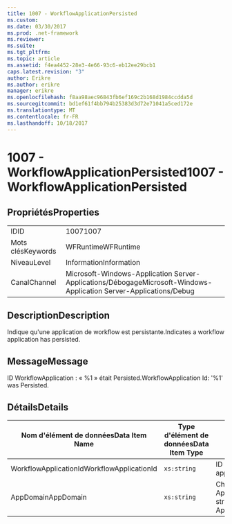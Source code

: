 ```yaml
---
title: 1007 - WorkflowApplicationPersisted
ms.custom: 
ms.date: 03/30/2017
ms.prod: .net-framework
ms.reviewer: 
ms.suite: 
ms.tgt_pltfrm: 
ms.topic: article
ms.assetid: f4ea4452-28e3-4e66-93c6-eb12ee29bcb1
caps.latest.revision: "3"
author: Erikre
ms.author: erikre
manager: erikre
ms.openlocfilehash: f8aa98aec96843fb6ef169c2b168d1984ccdda5d
ms.sourcegitcommit: bd1ef61f4bb794b25383d3d72e71041a5ced172e
ms.translationtype: MT
ms.contentlocale: fr-FR
ms.lasthandoff: 10/18/2017
---
```

# <a name="1007---workflowapplicationpersisted"></a><span data-ttu-id="f73e3-102">1007 - WorkflowApplicationPersisted</span><span class="sxs-lookup"><span data-stu-id="f73e3-102">1007 - WorkflowApplicationPersisted</span></span>
## <a name="properties"></a><span data-ttu-id="f73e3-103">Propriétés</span><span class="sxs-lookup"><span data-stu-id="f73e3-103">Properties</span></span>  
  
|||  
|-|-|  
|<span data-ttu-id="f73e3-104">ID</span><span class="sxs-lookup"><span data-stu-id="f73e3-104">ID</span></span>|<span data-ttu-id="f73e3-105">1007</span><span class="sxs-lookup"><span data-stu-id="f73e3-105">1007</span></span>|  
|<span data-ttu-id="f73e3-106">Mots clés</span><span class="sxs-lookup"><span data-stu-id="f73e3-106">Keywords</span></span>|<span data-ttu-id="f73e3-107">WFRuntime</span><span class="sxs-lookup"><span data-stu-id="f73e3-107">WFRuntime</span></span>|  
|<span data-ttu-id="f73e3-108">Niveau</span><span class="sxs-lookup"><span data-stu-id="f73e3-108">Level</span></span>|<span data-ttu-id="f73e3-109">Information</span><span class="sxs-lookup"><span data-stu-id="f73e3-109">Information</span></span>|  
|<span data-ttu-id="f73e3-110">Canal</span><span class="sxs-lookup"><span data-stu-id="f73e3-110">Channel</span></span>|<span data-ttu-id="f73e3-111">Microsoft-Windows-Application Server-Applications/Débogage</span><span class="sxs-lookup"><span data-stu-id="f73e3-111">Microsoft-Windows-Application Server-Applications/Debug</span></span>|  
  
## <a name="description"></a><span data-ttu-id="f73e3-112">Description</span><span class="sxs-lookup"><span data-stu-id="f73e3-112">Description</span></span>  
 <span data-ttu-id="f73e3-113">Indique qu'une application de workflow est persistante.</span><span class="sxs-lookup"><span data-stu-id="f73e3-113">Indicates a workflow application has persisted.</span></span>  
  
## <a name="message"></a><span data-ttu-id="f73e3-114">Message</span><span class="sxs-lookup"><span data-stu-id="f73e3-114">Message</span></span>  
 <span data-ttu-id="f73e3-115">ID WorkflowApplication : « %1 » était Persisted.</span><span class="sxs-lookup"><span data-stu-id="f73e3-115">WorkflowApplication Id: '%1' was Persisted.</span></span>  
  
## <a name="details"></a><span data-ttu-id="f73e3-116">Détails</span><span class="sxs-lookup"><span data-stu-id="f73e3-116">Details</span></span>  
  
|<span data-ttu-id="f73e3-117">Nom d'élément de données</span><span class="sxs-lookup"><span data-stu-id="f73e3-117">Data Item Name</span></span>|<span data-ttu-id="f73e3-118">Type d'élément de données</span><span class="sxs-lookup"><span data-stu-id="f73e3-118">Data Item Type</span></span>|<span data-ttu-id="f73e3-119">Description</span><span class="sxs-lookup"><span data-stu-id="f73e3-119">Description</span></span>|  
|--------------------|--------------------|-----------------|  
|<span data-ttu-id="f73e3-120">WorkflowApplicationId</span><span class="sxs-lookup"><span data-stu-id="f73e3-120">WorkflowApplicationId</span></span>|`xs:string`|<span data-ttu-id="f73e3-121">ID d'application de flux de travail</span><span class="sxs-lookup"><span data-stu-id="f73e3-121">The workflow application id</span></span>|  
|<span data-ttu-id="f73e3-122">AppDomain</span><span class="sxs-lookup"><span data-stu-id="f73e3-122">AppDomain</span></span>|`xs:string`|<span data-ttu-id="f73e3-123">Chaîne retournée par AppDomain.CurrentDomain.FriendlyName.</span><span class="sxs-lookup"><span data-stu-id="f73e3-123">The string returned by AppDomain.CurrentDomain.FriendlyName.</span></span>|

